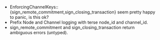 
* EnforcingChannelKeys::{sign_remote_commitment,sign_closing_transaction}
  seem pretty happy to panic, is this ok?
* Prefix Node and Channel logging with terse node_id and channel_id.
* sign_remote_commitment and sign_closing_transaction return ambiguous errors (untyped).
